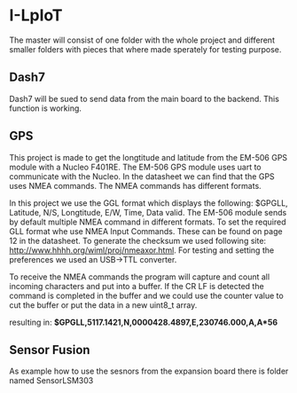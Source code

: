 # I-LpIoT
The master will consist of one folder with the whole project and different smaller folders with pieces that where made sperately for testing purpose.
## Dash7
Dash7 will be sued to send data from the main board to the backend. This function is working. 
## GPS
This project is made to get the longtitude and latitude from the EM-506 GPS module with a Nucleo F401RE. The EM-506 GPS module uses uart to communicate with the Nucleo. In the datasheet we can find that the GPS uses NMEA commands. The NMEA commands has different formats.

In this project we use the GGL format which displays the following: $GPGLL, Latitude, N/S, Longtitude, E/W, Time, Data valid. The EM-506 module sends by default multiple NMEA command in different formats. To set the required GLL format whe use NMEA Input Commands. These can be found on page 12 in the datasheet. To generate the checksum we used following site: http://www.hhhh.org/wiml/proj/nmeaxor.html. For testing and setting the preferences we used an USB->TTL converter.

To receive the NMEA commands the program will capture and count all incoming characters and put into a buffer. If the CR LF is detected the command is completed in the buffer and we could use the counter value to cut the buffer or put the data in a new uint8_t array. 

resulting in: **$GPGLL,5117.1421,N,0000428.4897,E,230746.000,A,A*56**

## Sensor Fusion
As example how to use the sesnors from the expansion board there is folder named SensorLSM303
